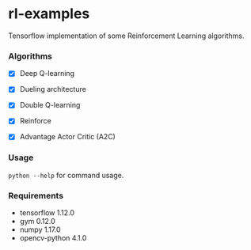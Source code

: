 # rl-examples
Tensorflow implementation of some Reinforcement Learning algorithms.


### Algorithms

- [x] Deep Q-learning
- [x] Dueling architecture
- [x] Double Q-learning
- [x] Reinforce
- [x] Advantage Actor Critic (A2C)


### Usage
`python --help` for command usage.


### Requirements
- tensorflow 1.12.0
- gym 0.12.0
- numpy 1.17.0
- opencv-python 4.1.0

